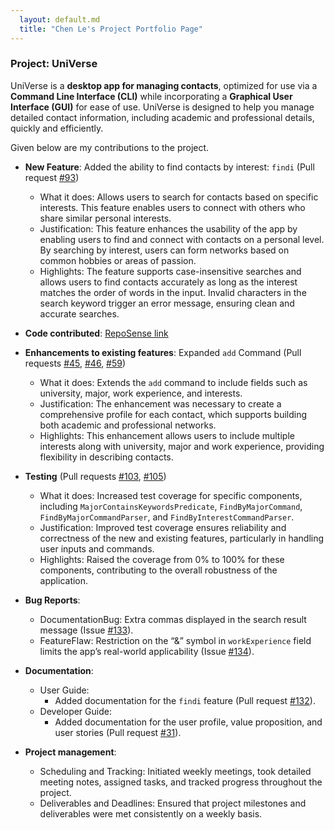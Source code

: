 ```yaml
---
  layout: default.md
  title: "Chen Le's Project Portfolio Page"
---
```



### Project: UniVerse

UniVerse is a **desktop app for managing contacts**, optimized for use via a **Command Line Interface (CLI)**
while incorporating a **Graphical User Interface (GUI)** for ease of use. UniVerse is designed to help you manage
detailed contact information, including academic and professional details, quickly and efficiently.

Given below are my contributions to the project.

* **New Feature**: Added the ability to find contacts by interest: `findi` (Pull request [\#93](https://github.com/AY2425S1-CS2103T-T17-1/tp/pull/93))
  * What it does: Allows users to search for contacts based on specific interests. This feature enables users to connect with others who share similar personal interests.
  * Justification: This feature enhances the usability of the app by enabling users to find and connect with contacts on a personal level. By searching by interest, users can form networks based on common hobbies or areas of passion.
  * Highlights: The feature supports case-insensitive searches and allows users to find contacts accurately as long as the interest matches the order of words in the input. Invalid characters in the search keyword trigger an error message, ensuring clean and accurate searches.

* **Code contributed**: [RepoSense link](https://nus-cs2103-ay2425s1.github.io/tp-dashboard/?search=T17-1&sort=groupTitle&sortWithin=title&timeframe=commit&mergegroup=&groupSelect=groupByRepos&breakdown=true&checkedFileTypes=docs~functional-code~test-code~other&since=2024-09-20)

* **Enhancements to existing features**: Expanded `add` Command (Pull requests [\#45](https://github.com/AY2425S1-CS2103T-T17-1/tp/pull/45), [\#46](https://github.com/AY2425S1-CS2103T-T17-1/tp/pull/46), [\#59](https://github.com/AY2425S1-CS2103T-T17-1/tp/pull/59))
  * What it does: Extends the `add` command to include fields such as university, major, work experience, and interests.
  * Justification: The enhancement was necessary to create a comprehensive profile for each contact, which supports building both academic and professional networks.
  * Highlights: This enhancement allows users to include multiple interests along with university, major and work experience, providing flexibility in describing contacts.

* **Testing** (Pull requests [\#103](https://github.com/AY2425S1-CS2103T-T17-1/tp/pull/103), [\#105](https://github.com/AY2425S1-CS2103T-T17-1/tp/pull/105))
  * What it does: Increased test coverage for specific components, including `MajorContainsKeywordsPredicate`, `FindByMajorCommand`, `FindByMajorCommandParser`, and `FindByInterestCommandParser`.
  * Justification: Improved test coverage ensures reliability and correctness of the new and existing features, particularly in handling user inputs and commands.
  * Highlights: Raised the coverage from 0% to 100% for these components, contributing to the overall robustness of the application.

* **Bug Reports**:
  * DocumentationBug: Extra commas displayed in the search result message (Issue [\#133](https://github.com/AY2425S1-CS2103T-T17-1/tp/issues/133)).
  * FeatureFlaw: Restriction on the “&” symbol in `workExperience` field limits the app’s real-world applicability (Issue [\#134](https://github.com/AY2425S1-CS2103T-T17-1/tp/issues/134)).

* **Documentation**:
  * User Guide:
    * Added documentation for the `findi` feature (Pull request [\#132](https://github.com/AY2425S1-CS2103T-T17-1/tp/pull/132)).
  * Developer Guide:
    * Added documentation for the user profile, value proposition, and user stories (Pull request [\#31](https://github.com/AY2425S1-CS2103T-T17-1/tp/pull/31)).
  
* **Project management**:
  * Scheduling and Tracking: Initiated weekly meetings, took detailed meeting notes, assigned tasks, and tracked progress throughout the project.
  * Deliverables and Deadlines: Ensured that project milestones and deliverables were met consistently on a weekly basis.
